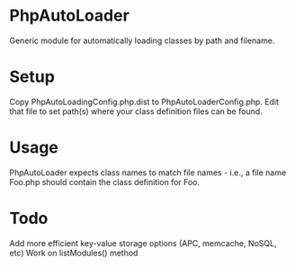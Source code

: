 PhpAutoLoader
=============
Generic module for automatically loading classes by path and filename.

Setup
=============
Copy PhpAutoLoadingConfig.php.dist to PhpAutoLoaderConfig.php. Edit
that file to set path(s) where your class definition files can be
found.

Usage
=============
PhpAutoLoader expects class names to match file names - i.e., a 
file name Foo.php should contain the class definition for Foo.

Todo
=============
Add more efficient key-value storage options (APC, memcache, NoSQL, etc)
Work on listModules() method
